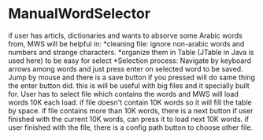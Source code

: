 # ManualWordSelector
if user has articls, dictionaries and wants to absorve some Arabic words from, MWS will be helpful in:
*cleaning file: ignore non-arabic words and numbers and strange characters.
*organize them in Table (JTable in Java is used here) to be easy for select
*Selection process: 
  Navigate by keyboard arrows among words and just press enter on selected word to be saved.
  Jump by mouse and there is a save button if you pressed will do same thing the enter button did.
this is will be useful with big files and it specially built for.
User has to select file which contains the words and MWS will load words 10K each load.
if file doesn't contain 10K words so it will fill the table by space.
if file contains more than 10K words, there is a next button if user finished with the current 10K words, can press it to load next
10K words.
if user finished with the file, there is a config path button to choose other file.
